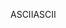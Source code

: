 <span data-ttu-id="ea376-101">ASCII</span><span class="sxs-lookup"><span data-stu-id="ea376-101">ASCII</span></span>